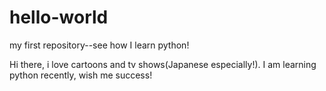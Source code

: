 # hello-world
my first repository--see how I learn python!

Hi there, i love cartoons and tv shows(Japanese especially!).
I am learning python recently, wish me success!
